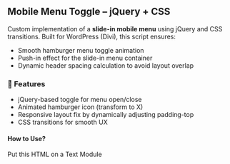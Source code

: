 ## Mobile Menu Toggle – jQuery + CSS

Custom implementation of a **slide-in mobile menu** using jQuery and CSS transitions. Built for WordPress (Divi), this script ensures:
- Smooth hamburger menu toggle animation
- Push-in effect for the slide-in menu container
- Dynamic header spacing calculation to avoid layout overlap

### 🧠 Features
- jQuery-based toggle for menu open/close
- Animated hamburger icon (transform to X)
- Responsive layout fix by dynamically adjusting padding-top
- CSS transitions for smooth UX

#### How to Use?
Put this HTML on a Text Module
<span class="line line-1"></span>
<span class="line line-2"></span>
<span class="line line-3"></span>